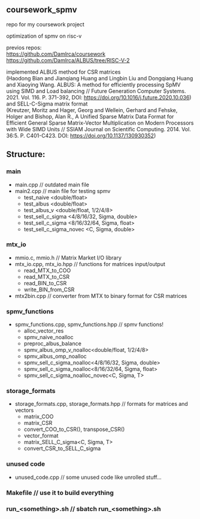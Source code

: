 ## coursework_spmv

repo for my coursework project

optimization of spmv on risc-v

previos repos:  
https://github.com/Damlrca/coursework  
https://github.com/Damlrca/ALBUS/tree/RISC-V-2

implemented ALBUS method for CSR matrices  
(Haodong Bian and Jianqiang Huang and Lingbin Liu and Dongqiang Huang and Xiaoying
Wang. ALBUS: A method for efficiently processing SpMV using SIMD and Load balancing
// Future Generation Computer Systems. 2021. Vol. 116. P. 371-392, DOI:
https://doi.org/10.1016/j.future.2020.10.036)  
and SELL-C-Sigma matrix format  
(Kreutzer, Moritz and Hager, Georg and Wellein, Gerhard and Fehske, Holger and Bishop,
Alan R., A Unified Sparse Matrix Data Format for Efficient General Sparse Matrix-Vector
Multiplication on Modern Processors with Wide SIMD Units // SSIAM Journal on Scientific
Computing. 2014. Vol. 36:5. P. C401-C423. DOI: https://doi.org/10.1137/130930352)

## Structure:

### main
- main.cpp // outdated main file
- main2.cpp // main file for testing spmv
	- test_naive <double/float>
	- test_albus <double/float>
	- test_albus_v <double/float, 1/2/4/8>
	- test_sell_c_sigma <4/8/16/32, Sigma, double>
	- test_sell_c_sigma <8/16/32/64, Sigma, float>
	- test_sell_c_sigma_novec <C, Sigma, double>

### mtx_io
- mmio.c, mmio.h // Matrix Market I/O library
- mtx_io.cpp, mtx_io.hpp // functions for matrices input/output
	- read_MTX_to_COO
	- read_MTX_to_CSR
	- read_BIN_to_CSR
	- write_BIN_from_CSR
- mtx2bin.cpp // converter from MTX to binary format for CSR matrices

### spmv_functions
- spmv_functions.cpp, spmv_functions.hpp // spmv functions!
	- alloc_vector_res
	- spmv_naive_noalloc<T>
	- preproc_albus_balance<T>
	- spmv_albus_omp_v_noalloc<double/float, 1/2/4/8>
	- spmv_albus_omp_noalloc<T>
	- spmv_sell_c_sigma_noalloc<4/8/16/32, Sigma, double>
	- spmv_sell_c_sigma_noalloc<8/16/32/64, Sigma, float>
	- spmv_sell_c_sigma_noalloc_novec<C, Sigma, T>

### storage_formats
- storage_formats.cpp, storage_formats.hpp // formats for matrices and vectors
	- matrix_COO<T>
	- matrix_CSR<T>
	- convert_COO_to_CSR(), transpose_CSR()
	- vector_format<T>
	- matrix_SELL_C_sigma<C, Sigma, T>
	- convert_CSR_to_SELL_C_sigma

### unused code
- unused_code.cpp // some unused code like unrolled stuff...

### Makefile // use it to build everything

### run_\<something>.sh // sbatch run_\<something>.sh
